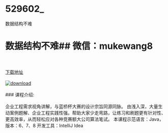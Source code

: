 # 529602_
数据结构不难
# 数据结构不难## 微信：mukewang8
<br/></br>[下载地址](http://www.36tz.cn/article/529602 "下载地址")
<br/></br>[![download](http://36tz.cn/muke_img/2019_12_1-35.png "下载地址")](http://www.36tz.cn/article/529602 "下载地址")
<br/></br>### 课程介绍:<br/></br>企业工程需求视角讲解，与蓝桥杯大赛的设计宗旨同源同脉。
由浅入深，大量生动案例题解、企业工程实践性强。帮助大家少走弯路，让练习和刷题更有针对性、更高效率，从而轻松应对各种竞赛额大公司算法笔试。
本课程示范语言：Java，版本：6、7、8
开发工具：IntelliJ Idea



